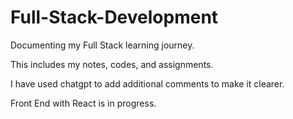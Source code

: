 # Full-Stack-Development

Documenting my Full Stack learning journey. 

This includes my notes, codes, and assignments.

I have used chatgpt to add additional comments to make it clearer.

Front End with React is in progress.
